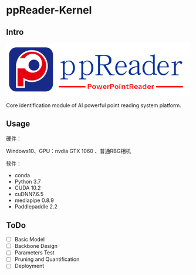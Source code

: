 # ppReader-Kernel

## Intro

![](./images/icon/ppreader-banner.png)

Core identification module of AI powerful point reading system platform.



## Usage

硬件：

Windows10、GPU：nvdia GTX 1060 、普通RBG相机

软件：

* conda 
* Python 3.7
* CUDA 10.2 
* cuDNN7.6.5
* mediapipe 0.8.9
* Paddlepaddle 2.2

## ToDo
- [ ] Basic Model
- [ ] Backbone Design
- [ ] Parameters Test
- [ ] Pruning and Quantification
- [ ] Deployment
